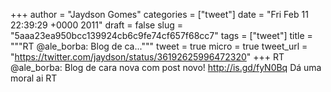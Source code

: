 
+++
author = "Jaydson Gomes"
categories = ["tweet"]
date = "Fri Feb 11 22:39:29 +0000 2011"
draft = false
slug = "5aaa23ea950bcc139924cb6c9fe74cf657f68cc7"
tags = ["tweet"]
title = """RT @ale_borba: Blog de ca..."""
tweet = true
micro = true
tweet_url = "https://twitter.com/jaydson/status/36192625996472320"
+++
RT @ale_borba: Blog de cara nova com post novo! http://is.gd/fyN0Bq Dá uma moral ai RT
